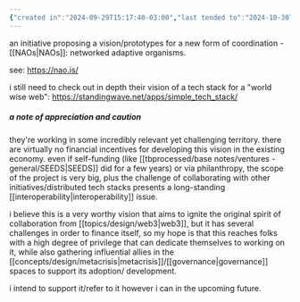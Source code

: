 ```yaml
---
{"created in":"2024-09-29T15:17:40-03:00","last tended to":"2024-10-30T18:20:25-03:00","tags":["coordination","design","socialoperatingsystems","initiative","web3","decentralizedwork","collaboration","distributedsystems","metacrisis","🌿"],"relevancescore":94,"dg-publish":true,"notestage":["🌿"],"aliases":["NAOs","NAO"],"created":"2024-09-29T15:17:40.581-03:00","updated":"2025-01-24T16:50:54.928-03:00","permalink":"/initiatives-orgs-and-communities/design/noo-nao/","dgPassFrontmatter":true}
---
```


an initiative proposing a vision/prototypes for a new form of coordination - [[NAOs\|NAOs]]: networked adaptive organisms.

see: https://nao.is/

i still need to check out in depth their vision of a tech stack for a "world wise web": https://standingwave.net/apps/simple_tech_stack/

##### a note of appreciation and caution

they're working in some incredibly relevant yet challenging territory. there are virtually no financial incentives for developing this vision in the existing economy. even if self-funding (like [[tbprocessed/base notes/ventures - general/SEEDS\|SEEDS]] did for a few years) or via philanthropy, the scope of the project is very big, plus the challenge of collaborating with other initiatives/distributed tech stacks presents a long-standing [[interoperability\|interoperability]] issue.

i believe this is a very worthy vision that aims to ignite the original spirit of collaboration from [[topics/design/web3\|web3]], but it has several challenges in order to finance itself, so my hope is that this reaches folks with a high degree of privilege that can dedicate themselves to working on it, while also gathering influential allies in the [[concepts/design/metacrisis\|metacrisis]]/[[governance\|governance]] spaces to support its adoption/ development.

i intend to support it/refer to it however i can in the upcoming future.